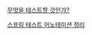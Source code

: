 [무엇을 테스트할 것인가?](https://www.youtube.com/watch?v=YdtknE_yPk4)

[스프링 테스트 어노테이션 정리](https://velog.io/@leejisoo/SpringBootTest-정리)
